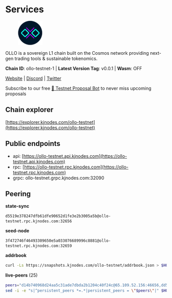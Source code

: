 # Services

<figure><img src="https://raw.githubusercontent.com/kj89/cosmos-images/main/logos/ollo.png" alt=""><figcaption></figcaption></figure>

OLLO is a sovereign L1 chain built on the Cosmos network providing  next-gen trading tools & sustainable tokenomics.

**Chain ID**: ollo-testnet-1 | **Latest Version Tag**: v0.0.1 | **Wasm**: OFF

[Website](https://www.ollostation.zone) | [Discord](https://discord.com/invite/GxBqZ9mSSm) | [Twitter](https://twitter.com/OLLOStation)



Subscribe to our free [🤖 Testnet Proposal Bot](https://t.me/kjnodes_testnet_proposal_bot) to never miss upcoming proposals


## Chain explorer
[https://explorer.kjnodes.com/ollo-testnet](https://explorer.kjnodes.com/ollo-testnet)

## Public endpoints

* api: [https://ollo-testnet.api.kjnodes.com](https://ollo-testnet.api.kjnodes.com)
* rpc: [https://ollo-testnet.rpc.kjnodes.com](https://ollo-testnet.rpc.kjnodes.com)
* grpc: ollo-testnet.grpc.kjnodes.com:32090

## Peering

**state-sync**

```text
d5519e378247dfb61dfe90652d1fe3e2b3005a5b@ollo-testnet.rpc.kjnodes.com:32656
```

**seed-node**

```text
3f472746f46493309650e5a033076689996c8881@ollo-testnet.rpc.kjnodes.com:32659
```

**addrbook**
```bash
curl -Ls https://snapshots.kjnodes.com/ollo-testnet/addrbook.json > $HOME/.ollo/config/addrbook.json
```

**live-peers** (25)
```bash
peers="d14b740968d24aa5c31ade7dbda2b1204c40f24c@65.109.52.156:46656,dd577d8f2e997d7e70495640aff124ddb70d1a21@95.217.192.222:26656,cba0eacc21eaddadc8903d503b1db12dd002fd0f@65.108.226.183:18156,032845b1a798108bfc1fd91ebe5bdbbccd4a34d8@135.181.221.186:32656,e3d1fbe11462a128f14ebc10f7e8bd59823f09e2@161.97.152.215:26656,d6c5ff021b091a1fd93b9f811cf7fca0d31e8510@65.108.238.61:46656,f263b8daa389998a3f5d72509c338119b1802e19@51.178.65.184:22656,47655c33bdecae7f449301197d8b951a97e1b680@89.58.59.75:26656,da8d3ca8e1c147f0037b1c43ad3de7174f5ec1b7@209.145.59.224:26656,2a8f0fada8b8b71b8154cf30ce44aebea1b5fe3d@162.19.238.122:26656,42beefd08b5f8580177d1506220db3a548090262@65.108.195.29:26116,742d7dccc98ccc2b30abb6ea172fc2175782db50@148.251.91.185:26656,a487497f2c80b53fa0908ce072a94a99be698b6b@142.132.162.28:46656,80b1ad27820f58b49e7a5a68881f0248a6269e9b@65.108.132.239:15656,dba5e8b41c4e369418f83a449966e4eb7ca05cd4@65.109.23.114:18156,4b73754c2c10d523ffd43ca95d9cb6e0ad8204a4@5.189.148.147:26656,69d2c02f413bea1376f5398646f0c2ce0f82d62e@141.94.73.93:26656,5c2a752c9b1952dbed075c56c600c3a79b58c395@195.3.220.135:27006,3ea40f63890f10272201edf96d2a49e197e52091@65.108.105.48:18156,9865c6e15faced6643adc228e3a59744e1b4e277@116.203.29.162:46656,036d17d15c4e36cee8d93f9fb1a5ad5cb956631f@213.136.76.191:26656,c2bc7720a610d753b037d89e6c3f58f7c718e24f@116.202.117.229:32656,f09d8e2ada2d1d66a9cc8213a1d8ca7c6e5a29a6@65.108.79.57:54656,0f99f7481a1b49701866ddbdfe71dc3b2fd792d8@109.123.244.56:26626,d5519e378247dfb61dfe90652d1fe3e2b3005a5b@65.109.68.190:32656"
sed -i -e "s|^persistent_peers *=.*|persistent_peers = \"$peers\"|" $HOME/.ollo/config/config.toml
```
